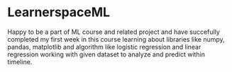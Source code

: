 # LearnerspaceML

Happy to be a part of ML course and related project and have succefully completed my first week in this course learning about libraries like numpy, pandas, matplotlib and algorithm like logistic regression and linear regression working with given dataset to analyze and predict within timeline.
